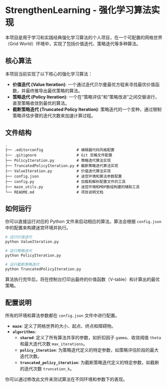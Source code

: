 # StrengthenLearning - 强化学习算法实现

本项目是用于学习和实践经典强化学习算法的个人项目，在一个可配置的网格世界（Grid World）环境中，实现了包括价值迭代、策略迭代等多种算法。

## 核心算法

本项目当前实现了以下核心的强化学习算法：

- **价值迭代 (Value Iteration)**: 一个通过迭代贝尔曼最优方程来寻找最优价值函数，并最终推导出最优策略的算法。
- **策略迭代 (Policy Iteration)**: 一个在“策略评估”和“策略改进”之间交替进行，直至策略收敛到最优的算法。
- **截断策略迭代 (Truncated Policy Iteration)**: 策略迭代的一个变种，通过限制策略评估步骤的迭代次数来加速计算过程。

## 文件结构

```
.
├── .editorconfig               # 编辑器代码风格配置
├── .gitignore                  # Git 忽略文件配置
├── PolicyIteration.py          # 策略迭代算法实现
├── TruncatedPolicyIteration.py # 截断策略迭代算法实现
├── ValueIteration.py           # 价值迭代算法实现
├── config.json                 # 迷宫环境和算法参数配置
├── config.py                   # 加载和解析配置文件的工具
├── maze_utils.py               # 迷宫环境和MDP数组构建的辅助工具
└── README.md                   # 项目说明文档
```

## 如何运行

你可以直接运行对应的 Python 文件来启动相应的算法。算法会根据 `config.json` 中的配置来构建迷宫环境并执行。

```bash
# 运行价值迭代
python ValueIteration.py

# 运行策略迭代
python PolicyIteration.py

# 运行截断策略迭代
python TruncatedPolicyIteration.py
```

算法执行完毕后，将在控制台打印出最终的价值函数（V-table）和计算出的最优策略。

## 配置说明

所有的环境和算法参数都在 `config.json` 文件中进行配置。

- **`maze`**: 定义了网格世界的大小、起点、终点和障碍物。
- **`algorithms`**:
    - **`shared`**: 定义了所有算法共享的参数，如折扣因子 `gamma`、收敛阈值 `theta` 和最大迭代次数 `max_iterations`。
    - **`policy_iteration`**: 为策略迭代定义的特定参数，如策略评估阶段的最大迭代次数。
    - **`truncated_policy_iteration`**: 为截断策略迭代定义的特定参数，如截断的迭代次数 `truncation_k`。

你可以通过修改此文件来测试算法在不同环境和参数下的表现。